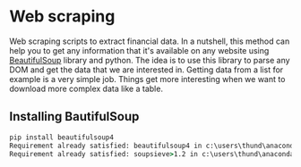 # Web scraping

Web scraping scripts to extract financial data. In a nutshell, this method can help you to get any information that it's available on any website using [BeautifulSoup](https://www.crummy.com/software/BeautifulSoup/) library and python. The idea is to use this library to parse any DOM and get the data that we are interested in. Getting data from a list for example is a very simple job. Things get more interesting when we want to download more complex data like a table.

## Installing BautifulSoup

```cmd
pip install beautifulsoup4
Requirement already satisfied: beautifulsoup4 in c:\users\thund\anaconda3\envs\quant\lib\site-packages (4.9.1)
Requirement already satisfied: soupsieve>1.2 in c:\users\thund\anaconda3\envs\quant\lib\site-packages (from beautifulsoup4) (2.0.1)
```









